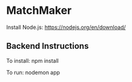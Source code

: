 # MatchMaker

Install Node.js: https://nodejs.org/en/download/

## Backend Instructions
To install:
    npm install

To run:
    nodemon app
